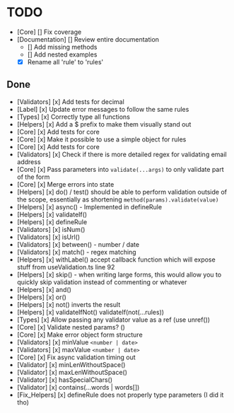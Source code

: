 # TODO

- [Core] [] Fix coverage
- [Documentation] [] Review entire documentation
  - [] Add missing methods
  - [] Add nested examples
  - [x] Rename all 'rule' to 'rules'

## Done

- [Validators] [x] Add tests for decimal
- [Label] [x] Update error messages to follow the same rules
- [Types] [x] Correctly type all functions
- [Helpers] [x] Add a $ prefix to make them visually stand out
- [Core] [x] Add tests for core
- [Core] [x] Make it possible to use a simple object for rules
- [Core] [x] Add tests for core
- [Validators] [x] Check if there is more detailed regex for validating email address
- [Core] [x] Pass parameters into `validate(...args)` to only validate part of the form
- [Core] [x] Merge errors into state
- [Helpers] [x] do() / test() should be able to perform validation outside of the
  scope, essentially as shortening `method(params).validate(value)`
- [Helpers] [x] async() - Implemented in defineRule
- [Helpers] [x] validateIf()
- [Helpers] [x] defineRule
- [Validators] [x] isNum()
- [Validators] [x] isUrl()
- [Validators] [x] between() - number / date
- [Validators] [x] match() - regex matching
- [Helpers] [x] withLabel() accept callback function which will expose stuff
  from useValidation.ts line 92
- [Helpers] [x] skip() - when writing large forms, this would allow you to
  quickly skip validation instead of commenting or whatever
- [Helpers] [x] and()
- [Helpers] [x] or()
- [Helpers] [x] not() inverts the result
- [Helpers] [x] validateIfNot()
  validateIf(not(...rules))
- [Types] [x] Allow passing any validator value as a ref (use unref())
- [Core] [x] Validate nested params? ()
- [Core] [x] Make error object form structure
- [Validators] [x] minValue `<number | date>`
- [Validators] [x] maxValue `<number | date>`
- [Core] [x] Fix async validation timing out
- [Validator] [x] minLenWithoutSpace()
- [Validator] [x] maxLenWithoutSpace()
- [Validator] [x] hasSpecialChars()
- [Validator] [x] contains(...words | words[])
- [Fix_Helpers] [x] defineRule does not properly type parameters (I did it tho)